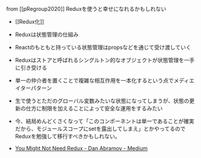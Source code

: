 
from [[pRegroup2020]]
Reduxを使うと幸せになれるかもしれない
- [[Redux化]]
- Reduxは状態管理の仕組み
- Reactのもともと持っている状態管理はpropsなどを通じて受け渡していく
- Reduxはストアと呼ばれるシングルトン的なオブジェクトが状態管理を一手に引き受ける
- 単一の仲介者を置くことで複雑な相互作用を一本化するという点でメディエイターパターン
- 生で使うとただのグローバル変数みたいな状態になってしまうが、状態の更新の仕方に制限を加えることによって安全な運用をするみたい
- 今、結局めんどくさくなって「このコンポーネントは単一であることが確実だから、モジュールスコープにsetを露出してしまえ」とかやってるのでReduxを勉強して移行すべきかもしれない。

- [You Might Not Need Redux - Dan Abramov - Medium](https://medium.com/@dan_abramov/you-might-not-need-redux-be46360cf367)
